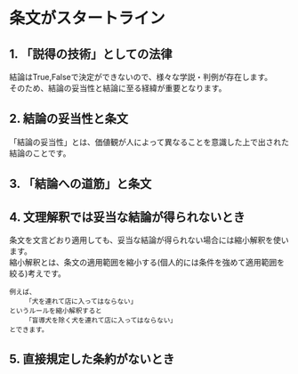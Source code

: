 # 条文がスタートライン
## 1. 「説得の技術」としての法律
結論はTrue,Falseで決定ができないので、様々な学説・判例が存在します。  
そのため、結論の妥当性と結論に至る経緯が重要となります。
## 2. 結論の妥当性と条文
「結論の妥当性」とは、価値観が人によって異なることを意識した上で出された結論のことです。  

## 3. 「結論への道筋」と条文

## 4. 文理解釈では妥当な結論が得られないとき
条文を文言どおり適用しても、妥当な結論が得られない場合には縮小解釈を使います。  
縮小解釈とは、条文の適用範囲を縮小する(個人的には条件を強めて適用範囲を絞る)考えです。
```
例えば、
    「犬を連れて店に入ってはならない」
というルールを縮小解釈すると
    「盲導犬を除く犬を連れて店に入ってはならない」
とできます。
```
## 5. 直接規定した条約がないとき
